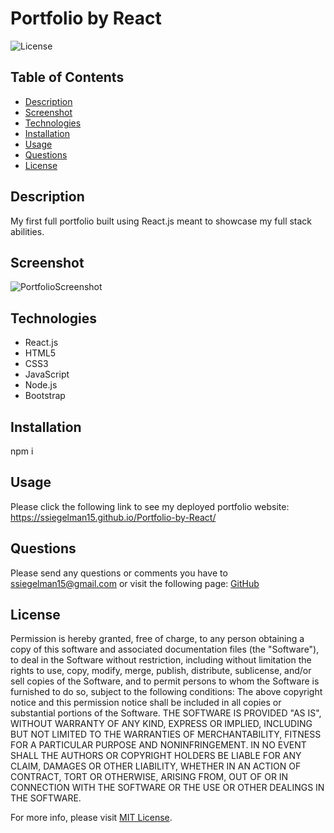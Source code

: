 # Portfolio by React

![License](https://img.shields.io/badge/License-MIT-yellow.svg)

## Table of Contents

- [Description](#description)
- [Screenshot](#screenshot)
- [Technologies](#technologies)
- [Installation](#installation)
- [Usage](#usage)
- [Questions](#questions)
- [License](#license)

## Description

My first full portfolio built using React.js meant to showcase my full stack abilities.

## Screenshot

![PortfolioScreenshot](https://user-images.githubusercontent.com/70458726/179443289-f2abc666-3aa4-463f-aa13-c7c55f090639.png)

## Technologies

- React.js
- HTML5
- CSS3
- JavaScript
- Node.js
- Bootstrap

## Installation

npm i

## Usage

Please click the following link to see my deployed portfolio website: https://ssiegelman15.github.io/Portfolio-by-React/

## Questions

Please send any questions or comments you have to ssiegelman15@gmail.com or visit the following page: [GitHub](https://github.com/ssiegelman15)

## License

Permission is hereby granted, free of charge, to any person obtaining a copy of this software and associated documentation files (the "Software"), to deal in the Software without restriction, including without limitation the rights to use, copy, modify, merge, publish, distribute, sublicense, and/or sell copies of the Software, and to permit persons to whom the Software is furnished to do so, subject to the following conditions:
The above copyright notice and this permission notice shall be included in all copies or substantial portions of the Software.
THE SOFTWARE IS PROVIDED "AS IS", WITHOUT WARRANTY OF ANY KIND, EXPRESS OR IMPLIED, INCLUDING BUT NOT LIMITED TO THE WARRANTIES OF MERCHANTABILITY, FITNESS FOR A PARTICULAR PURPOSE AND NONINFRINGEMENT.
IN NO EVENT SHALL THE AUTHORS OR COPYRIGHT HOLDERS BE LIABLE FOR ANY CLAIM, DAMAGES OR OTHER LIABILITY, WHETHER IN AN ACTION OF CONTRACT, TORT OR OTHERWISE, ARISING FROM, OUT OF OR IN CONNECTION WITH THE SOFTWARE OR THE USE OR OTHER DEALINGS IN THE SOFTWARE.

For more info, please visit [MIT License](https://choosealicense.com/licenses/mit/).
